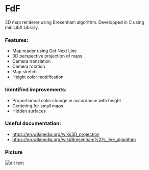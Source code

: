 # FdF

3D map renderer using Bresenham algorithm. Developped in C using miniLibX Library.

### Features:
- Map reader using Get Next Line
- 3D perspective projection of maps
- Camera translation
- Camera rotation
- Map stretch
- Height color modification

### Identified improvements:
- Proportionnal color change in accordance with height
- Centering for small maps
- Hidden surfaces

### Useful documentation:
- https://en.wikipedia.org/wiki/3D_projection
- https://en.wikipedia.org/wiki/Bresenham%27s_line_algorithm

### Picture
![alt text](https://github.com/trndlz/FdF/blob/master/includes/img.png)
